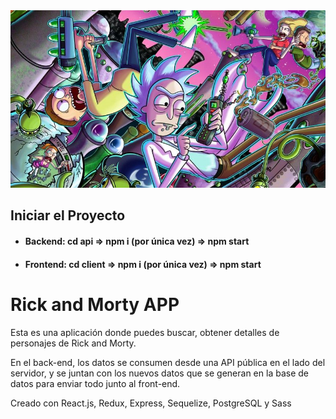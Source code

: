 <img src="https://github.com/JosseMoyano/Rick-and-Morty-App/blob/main/client/src/assets/Rick%20Sanchez%20And%20Morty%20landscape.jpg" alt="img"/>
<h2>Iniciar el Proyecto</h2>
<ul>
  <li><h4> Backend: cd api => npm i (por única vez) => npm start</h4> </li>
  <li><h4> Frontend: cd client => npm i (por única vez) => npm start </h4></li>
</ul>

<h1>Rick and Morty APP</h1>
<p>Esta es una aplicación donde puedes buscar, obtener detalles de personajes de Rick and Morty.</p>
<p>En el back-end, los datos se consumen desde una API pública en el lado del servidor, y se juntan con los nuevos datos que se generan en la base de datos para enviar todo junto al front-end.</p>
<p>Creado con React.js, Redux, Express, Sequelize, PostgreSQL y Sass</p>

